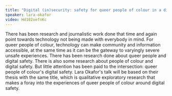 ```yaml
---
title: "Digital (in)security: safety for queer people of colour in a digitalised world"
speaker: lara-okafor
video: Hd102xefnKc
---
```


There has been research and journalistic work done that time and again point towards technology not being made with everybody in mind. For queer people of colour, technology can make community and information accessible, at the same time as it can be the gateway to varyingly severe unsafe experiences. There has been research done about queer people and digital safety. There is also some research about people of colour and digital safety. But little attention has been paid to the intersection: queer people of colour's digital safety. Lara Okafor's talk will be based on their thesis with the same title, which is qualitative exploratory research that makes a foray into the experiences of queer people of colour around digital safety.
